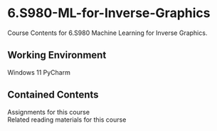 # 6.S980-ML-for-Inverse-Graphics
Course Contents for 6.S980 Machine Learning for Inverse Graphics.
## Working Environment
Windows 11
PyCharm

## Contained Contents 
Assignments for this course  
Related reading materials for this course
